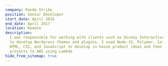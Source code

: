 ```yaml
---
company: Panda Strike
position: Senior Developer
start_date: April 2016
end_date: April 2017
location: Remote
description:
  I was responsible for working with clients such as Disney Interactive
  to develop Wordpress themes and plugins. I used Node.JS, Polymer, CoffeeScript,
  HTML, CSS, and JavaScript to develop in-house product ideas and then deployed in-house
  projects to AWS using Lambda
hide_from_sitemap: true
---
```

